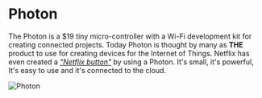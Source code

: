 # Photon

The Photon is a $19 tiny micro-controller with a Wi-Fi development kit for creating connected projects.
Today Photon is thought by many as **THE** product to use for creating devices for the Internet of Things.
Netflix has even created a [*"Netflix button"*](http://makeit.netflix.com/the-switch) by using a Photon.
It's small, it's powerful, It's easy to use and it's connected to the cloud.

![Photon](static/img/gadget/photon.png)
